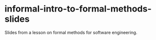 # informal-intro-to-formal-methods-slides
Slides from a lesson on formal methods for software engineering.
